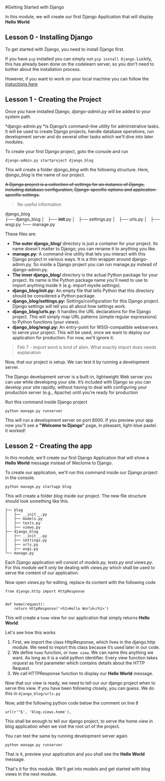 #Getting Started with Django

In this module, we will create our first Django Application that will display **Hello World**

## Lesson 0 - Installing Django

To get started with Django, you need to install Django first. 

If you have `pip` installed you can simply run `pip install Django`. Luckily, this has already been done on the codelearn server, so you don't need to bother about the installation process. 

However, if you want to work on your local machine you can follow the [instuctions here](https://docs.djangoproject.com/en/1.4/intro/install/)

## Lesson 1 - Creating the Project

Once you have installed Django, *django-admin.py* will be added to your system path.

*django-admin.py *is Django’s command-line utility for administrative tasks.
It will be used to create Django projects, handle database operations, run development server and do several other tasks which we'll dive into later modules.

To create your first Django project, goto the console and run

	django-admin.py startproject django_blog
	
This will create a folder *django_blog* with the following structure. Here, *django_blog* is the name of our project.

<del>A Django project is a collection of settings for an instance of Django, including database configuration, Django-specific options and application-specific settings.</del>
> No useful information

 django_blog	
	├── django_blog
	│   ├── __init__.py
	│   ├── settings.py
	│   ├── urls.py
	│   ├── wsgi.py
	└── manage.py
	
These files are:

- **The outer django_blog/** directory is just a container for your project. Its name doesn't matter to Django; you can rename it to anything you like.	
- **manage.py:** A command-line utility that lets you interact with this Django project in various ways. It is a thin wrapper around django-admin.py. So inside a Django project you can run manage.py instead of django-admin.py.
- **The inner django_blog/** directory is the actual Python package for your project. Its name is the Python package name you'll need to use to import anything inside it (e.g. import mysite.settings).
- **django_blog/__init__.py:** An empty file that tells Python that this directory should be considered a Python package.
-  **django_blog/settings.py:** Settings/configuration for this Django project. Django settings will tell you all about how settings work.
- **django_blog/urls.py:** It handles the URL declarations for the Django project. This will simply map URL patterns (simple regular expressions) to Python functions (your views).
- **django_blog/wsgi.py:** An entry-point for WSGI-compatible webservers to serve your project. This will be used, once we want to deploy our application for production. For now, we'll ignore it.

> Feb 7 - import word is kind of alien. What exactly import does needs explanation

Now, that our project is setup. We can test it by running a development server.

The Django development server is a built-in, lightweight Web server you can use while developing your site. It’s included with Django so you can develop your site rapidly, without having to deal with configuring your production server (e.g., Apache) until you’re ready for production

Run this command inside Django project

	python manage.py runserver
	
This will run a development server on port 8000. If you preview your app now you'll see a **"Welcome to Django"** page, in pleasant, light-blue pastel. It worked!

## Lesson 2 - Creating the app
In this module, we'll create our first Django Application that will show a **Hello World** message instead of Weclome to Django.

To create our application, we'll run this command inside our Django project in the console.

	python manage.py startapp blog
This will create a folder *blog* inside our project. The new file structure should look something like this.


	├── blog
	│   ├── __init__.py
	│   ├── models.py
	│   ├── tests.py
	│   ├── views.py
	├── django_blog
	│   ├── __init__.py
	│   ├── settings.py
	│   ├── urls.py
	│   ├── wsgi.py
	└── manage.py
	
Each Django application will consist of *models.py, tests.py and views.py*. For this module we'll only be dealing with *views.py* which shall be used to serve the content of our application.

Now open *views.py* for editing, replace its content with the following code

	from django.http import HttpResponse


	def home(request):
        return HttpResponse('<h1>Hello World</h1>')
    

This will create a `home` view for our application that simply returns **Hello World**.

Let's see how this works

1. First, we import the class HttpResponse, which lives in the django.http module. We need to import this class because it’s used later in our code.
2. We define `home` function, or `home view`. We can name this anything we want. As long as it is a valid python identifier. Every view function takes *request* as first parameter which contains details about the HTTP Request.
3. We call HTTPResponse function to display our **Hello World** message.

Now that our view is ready, we need to tell our our django project when to serve this view. If you have been following closely, you can guess. We do this in `django_blog/urls.py`

Now, add the following python code below the comment on line 8

	url(r'^$', 'blog.views.home'),

This shall be enough to tell our django project, to serve the home view in blog application when we visit the root url of the project.

You can test the same by running development server again.

	python manage.py runserver

That is it, preview your application and you shall see the **Hello World** message.

That's it for this module. We'll get into models and get started with blog views in the next module.
